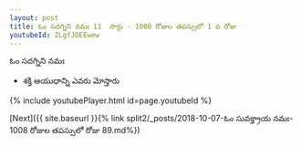 ```yaml
---
layout: post
title: ఓం సదగ్నిని నమః 11  సార్లు - 1008 రోజుల తపస్సులో 1 వ రోజు
youtubeId: ZLgfJOEEwew
---
```

 
 
 ఓం సదగ్నిని నమః  
 
 -  శక్తి ఆయుధాన్ని ఎవరు మోస్తారు 
 
  
 
  
 
 
 
 
 
 


{% include youtubePlayer.html id=page.youtubeId %}
 
[Next]({{ site.baseurl }}{% link  split2/_posts/2018-10-07-ఓం సువక్త్రాయ నమః- 1008 రోజుల తపస్సులో రోజు 89.md%})
 
